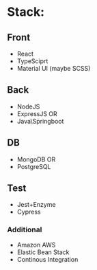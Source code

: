 # Stack: 
## Front
  - React
  - TypeSciprt
  - Material UI (maybe SCSS)
## Back
  - NodeJS
  - ExpressJS
  OR
  - Java\Springboot
    
## DB
  - MongoDB
  OR
  - PostgreSQL

## Test
  - Jest+Enzyme
  - Cypress
    
### Additional
  - Amazon AWS
  - Elastic Bean Stack
  - Continous Integration

